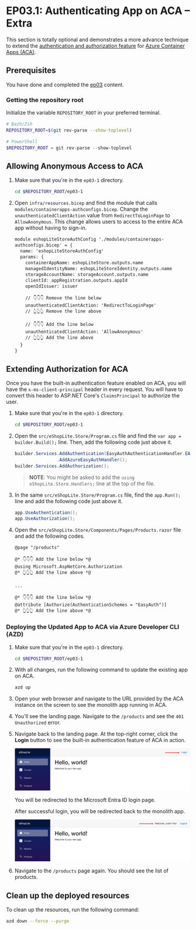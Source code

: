 # EP03.1: Authenticating App on ACA &ndash; Extra

This section is totally optional and demonstrates a more advance technique to extend the [authentication and authorization feature](https://learn.microsoft.com/azure/container-apps/authentication) for [Azure Container Apps (ACA)](https://learn.microsoft.com/azure/container-apps/overview).

## Prerequisites

You have done and completed the [ep03](../ep03/README.md) content.

### Getting the repository root

Initialize the variable `REPOSITORY_ROOT` in your preferred terminal.

```bash
# Bazh/Zsh
REPOSITORY_ROOT=$(git rev-parse --show-toplevel)
```

```powershell
# PowerShell
$REPOSITORY_ROOT = git rev-parse --show-toplevel
```

## Allowing Anonymous Access to ACA

1. Make sure that you're in the `ep03-1` directory.

    ```bash
    cd $REPOSITORY_ROOT/ep03-1
    ```

1. Open `infra/resources.bicep` and find the module that calls `modules/containerapps-authconfigs.bicep`. Change the `unauthenticatedClientAction` value from `RedirectToLoginPage` to `AllowAnonymous`. This change allows users to access to the entire ACA app without having to sign-in.

    ```bicep
    module eshopLiteStoreAuthConfig './modules/containerapps-authconfigs.bicep' = {
      name: 'eshopLiteStoreAuthConfig'
      params: {
        containerAppName: eshopLiteStore.outputs.name
        managedIdentityName: eshopLiteStoreIdentity.outputs.name
        storageAccountName: storageAccount.outputs.name
        clientId: appRegistration.outputs.appId
        openIdIssuer: issuer
    
        // 👇👇👇 Remove the line below
        unauthenticatedClientAction: 'RedirectToLoginPage'
        // 👆👆👆 Remove the line above
    
        // 👇👇👇 Add the line below
        unauthenticatedClientAction: 'AllowAnonymous'
        // 👆👆👆 Add the line above
      }
    }
    ```

## Extending Authorization for ACA

Once you have the built-in authentication feature enabled on ACA, you will have the `x-ms-client-principal` header in every request. You will have to convert this header to ASP.NET Core's `ClaimsPrincipal` to authorize the user.

1. Make sure that you're in the `ep03-1` directory.

    ```bash
    cd $REPOSITORY_ROOT/ep03-1
    ```

1. Open the `src/eShopLite.Store/Program.cs` file and find the `var app = builder.Build();` line. Then, add the following code just above it.

    ```csharp
    builder.Services.AddAuthentication(EasyAuthAuthenticationHandler.EASY_AUTH_SCHEME_NAME)
                    .AddAzureEasyAuthHandler();
    builder.Services.AddAuthorization();
    ```

   > **NOTE**: You might be asked to add the `using eShopLite.Store.Handlers;` line at the top of the file.

1. In the same `src/eShopLite.Store/Program.cs` file, find the `app.Run();` line and add the following code just above it.

    ```csharp
    app.UseAuthentication();
    app.UseAuthorization();
    ```

1. Open the `src/eShopLite.Store/Components/Pages/Products.razor` file and add the following codes.

    ```razor
    @page "/products"
    
    @* 👇👇👇 Add the line below *@
    @using Microsoft.AspNetCore.Authorization
    @* 👆👆👆 Add the line above *@
    
    ...
    
    @* 👇👇👇 Add the line below *@
    @attribute [Authorize(AuthenticationSchemes = "EasyAuth")]
    @* 👆👆👆 Add the line above *@
    ```

### Deploying the Updated App to ACA via Azure Developer CLI (AZD)

1. Make sure that you're in the `ep03-1` directory.

    ```bash
    cd $REPOSITORY_ROOT/ep03-1
    ```

1. With all changes, run the following command to update the existing app on ACA.

    ```bash
    azd up
    ```

1. Open your web browser and navigate to the URL provided by the ACA instance on the screen to see the monolith app running in ACA.
1. You'll see the landing page. Navigate to the `/products` and see the `401 Unauthorized` error.
1. Navigate back to the landing page. At the top-right corner, click the **Login** button to see the built-in authentication feature of ACA in action.

   ![Landing page - before login](./images/ep03-1-01.png)

   You will be redirected to the Microsoft Entra ID login page.

   After successful login, you will be redirected back to the monolith app.

   ![Landing page - after login](./images/ep03-1-03.png)

1. Navigate to the `/products` page again. You should see the list of products.

## Clean up the deployed resources

To clean up the resources, run the following command:

```bash
azd down --force --purge
```
